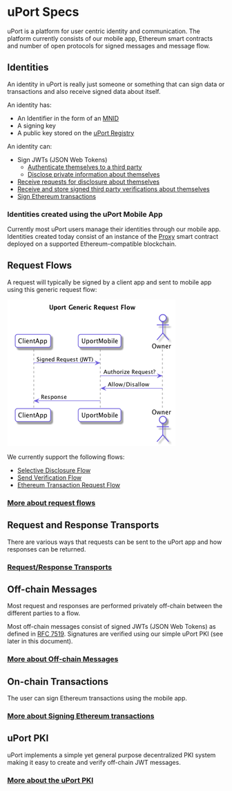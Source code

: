 # uPort Specs

uPort is a platform for user centric identity and communication. The platform currently consists of our mobile app, Ethereum smart contracts and number of open protocols for signed messages and message flow.

## Identities

An identity in uPort is really just someone or something that can sign data or transactions and also receive signed data about itself.

An identity has:

- An Identifier in the form of an [MNID](https://github.com/uport-project/mnid)
- A signing key
- A public key stored on the [uPort Registry](https://github.com/uport-project/uport-registry)

An identity can:

- Sign JWTs (JSON Web Tokens)
  - [Authenticate themselves to a third party](messages/shareresp.md)
  - [Disclose private information about themselves](messages/shareresp.md)
- [Receive requests for disclosure about themselves](messages/sharereq.md)
- [Receive and store signed third party verifications about themselves](flows/verification.md)
- [Sign Ethereum transactions](flows/tx.md)

### Identities created using the uPort Mobile App

Currently most uPort users manage their identities through our mobile app. Identities created today consist of an instance of the [Proxy](https://github.com/uport-project/uport-identity/blob/develop/contracts/Proxy.sol) smart contract deployed on a supported Ethereum-compatible blockchain.

## Request Flows

A request will typically be signed by a client app and sent to mobile app using this generic request flow:

![Generic uPort Request Flow](flows/generic.png)

We currently support the following flows:

- [Selective Disclosure Flow](flows/selectivedisclosure.md)
- [Send Verification Flow](flows/verification.md)
- [Ethereum Transaction Request Flow](flows/tx.md)

### [More about request flows](flows/index.md)

## Request and Response Transports

There are various ways that requests can be sent to the uPort app and how responses can be returned.

### [Request/Response Transports](transports/index.md)

## Off-chain Messages

Most request and responses are performed privately off-chain between the different parties to a flow.

Most off-chain messages consist of signed JWTs (JSON Web Tokens) as defined in [RFC 7519](https://tools.ietf.org/html/rfc7519). Signatures are verified using our simple uPort PKI (see later in this document).

### [More about Off-chain Messages](messages/index.md)

## On-chain Transactions

The user can sign Ethereum transactions using the mobile app.

### [More about Signing Ethereum transactions](flows/tx.md)

## uPort PKI

uPort implements a simple yet general purpose decentralized PKI system making it easy to create and verify off-chain JWT messages.

### [More about the uPort PKI](pki/index.md)
